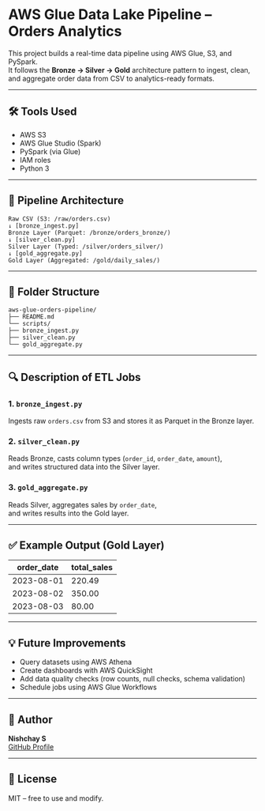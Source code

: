 # AWS Glue Data Lake Pipeline – Orders Analytics

This project builds a real-time data pipeline using AWS Glue, S3, and PySpark.  
It follows the **Bronze → Silver → Gold** architecture pattern to ingest, clean, and aggregate order data from CSV to analytics-ready formats.

---

## 🛠️ Tools Used
- AWS S3
- AWS Glue Studio (Spark)
- PySpark (via Glue)
- IAM roles
- Python 3

---

## 🧱 Pipeline Architecture
```
Raw CSV (S3: /raw/orders.csv)
↓ [bronze_ingest.py]
Bronze Layer (Parquet: /bronze/orders_bronze/)
↓ [silver_clean.py]
Silver Layer (Typed: /silver/orders_silver/)
↓ [gold_aggregate.py]
Gold Layer (Aggregated: /gold/daily_sales/)
```

---

## 📂 Folder Structure
```
aws-glue-orders-pipeline/
├── README.md
└── scripts/
├── bronze_ingest.py
├── silver_clean.py
└── gold_aggregate.py
```

---

## 🔍 Description of ETL Jobs

### 1. `bronze_ingest.py`
Ingests raw `orders.csv` from S3 and stores it as Parquet in the Bronze layer.

### 2. `silver_clean.py`
Reads Bronze, casts column types (`order_id`, `order_date`, `amount`),  
and writes structured data into the Silver layer.

### 3. `gold_aggregate.py`
Reads Silver, aggregates sales by `order_date`,  
and writes results into the Gold layer.

---

## ✅ Example Output (Gold Layer)

| order_date | total_sales |
|------------|-------------|
| 2023-08-01 | 220.49      |
| 2023-08-02 | 350.00      |
| 2023-08-03 | 80.00       |

---

## 💡 Future Improvements
- Query datasets using AWS Athena
- Create dashboards with AWS QuickSight
- Add data quality checks (row counts, null checks, schema validation)
- Schedule jobs using AWS Glue Workflows

---

## 👤 Author
**Nishchay S**  
[GitHub Profile](https://github.com/Nishchay-Shivaram-I)

---

## 📜 License
MIT – free to use and modify.





